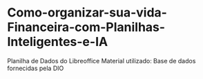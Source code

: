 # Como-organizar-sua-vida-Financeira-com-Planilhas-Inteligentes-e-IA
Planilha de Dados do Libreoffice
Material utilizado: 
Base de dados fornecidas pela DIO

